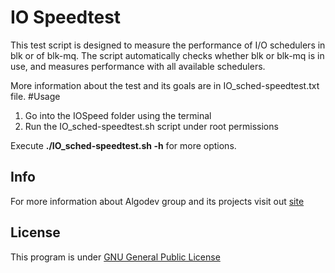 # IO Speedtest
This test script is designed to measure the performance of I/O
schedulers in blk or of blk-mq. The script automatically
checks whether blk or blk-mq is in use, and measures performance
with all available schedulers.

More information about the test and its goals are in IO_sched-speedtest.txt file.
#Usage
1. Go into the IOSpeed folder using the terminal
2. Run the IO_sched-speedtest.sh script under root permissions

Execute **./IO_sched-speedtest.sh -h** for more options.

##  Info
For more information about Algodev group and its projects visit out [site](http://algo.ing.unimo.it/algodev/projects.php)
## License
This program is under [GNU General Public License](https://www.gnu.org/licenses/gpl-3.0-standalone.html)
